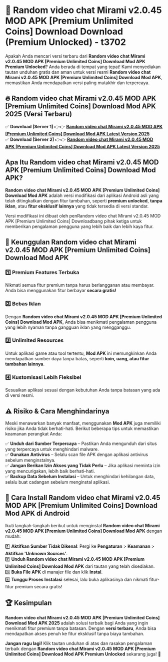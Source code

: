 # 🎯 Random video chat Mirami v2.0.45 MOD APK [Premium Unlimited Coins] Download  Download (Premium Unlocked) -  t3702

Apakah Anda mencari versi terbaru dari **Random video chat Mirami v2.0.45 MOD APK [Premium Unlimited Coins] Download Mod APK Premium Unlocked**? Anda berada di tempat yang tepat! Kami menyediakan tautan unduhan gratis dan aman untuk versi resmi **Random video chat Mirami v2.0.45 MOD APK [Premium Unlimited Coins] Download Mod APK**, memastikan Anda mendapatkan versi paling mutakhir dan terpercaya.

## 🔥 Random video chat Mirami v2.0.45 MOD APK [Premium Unlimited Coins] Download Mod APK 2025 (Versi Terbaru)

✅ **Download [Server 1]** 👉👉 [**Random video chat Mirami v2.0.45 MOD APK [Premium Unlimited Coins] Download Mod APK Latest Version 2025**](https://momento.my/?title=Random_video_chat_Mirami_v2.0.45_MOD_APK_[Premium_Unlimited_Coins]_Download)  
✅ **Download [Server 2]** 👉👉 [**Random video chat Mirami v2.0.45 MOD APK [Premium Unlimited Coins] Download Mod APK Latest Version 2025**](https://momento.my/?title=Random_video_chat_Mirami_v2.0.45_MOD_APK_[Premium_Unlimited_Coins]_Download)  

## Apa Itu Random video chat Mirami v2.0.45 MOD APK [Premium Unlimited Coins] Download Mod APK?

**Random video chat Mirami v2.0.45 MOD APK [Premium Unlimited Coins] Download Mod APK** adalah versi modifikasi dari aplikasi Android asli yang telah ditingkatkan dengan fitur tambahan, seperti **premium unlocked**, **tanpa iklan**, atau **fitur eksklusif lainnya** yang tidak tersedia di versi standar.

Versi modifikasi ini dibuat oleh penRandom video chat Mirami v2.0.45 MOD APK [Premium Unlimited Coins] Downloadbang pihak ketiga untuk memberikan pengalaman pengguna yang lebih baik dan lebih kaya fitur.

## 🎯 Keunggulan Random video chat Mirami v2.0.45 MOD APK [Premium Unlimited Coins] Download Mod APK

### 1️⃣ Premium Features Terbuka
Nikmati semua fitur premium tanpa harus berlangganan atau membayar. Anda bisa menggunakan fitur berbayar **secara gratis!**

### 2️⃣ Bebas Iklan
Dengan **Random video chat Mirami v2.0.45 MOD APK [Premium Unlimited Coins] Download Mod APK**, Anda bisa menikmati pengalaman pengguna yang lebih nyaman tanpa gangguan iklan yang mengganggu.

### 3️⃣ Unlimited Resources
Untuk aplikasi game atau tool tertentu, **Mod APK** ini memungkinkan Anda mendapatkan sumber daya tanpa batas, seperti **koin, uang, atau fitur tambahan lainnya**.

### 4️⃣ Kustomisasi Lebih Fleksibel
Sesuaikan aplikasi sesuai dengan kebutuhan Anda tanpa batasan yang ada di versi resmi.

## ⚠️ Risiko & Cara Menghindarinya

Meski menawarkan banyak manfaat, menggunakan **Mod APK** juga memiliki risiko jika Anda tidak berhati-hati. Berikut beberapa tips untuk memastikan keamanan perangkat Anda:

✅ **Unduh dari Sumber Terpercaya** – Pastikan Anda mengunduh dari situs yang terpercaya untuk menghindari malware.  
✅ **Gunakan Antivirus** – Selalu scan file APK dengan aplikasi antivirus sebelum menginstalnya.  
✅ **Jangan Berikan Izin Akses yang Tidak Perlu** – Jika aplikasi meminta izin yang mencurigakan, lebih baik berhati-hati.  
✅ **Backup Data Sebelum Instalasi** – Untuk menghindari kehilangan data, selalu buat cadangan sebelum menginstal aplikasi.

## 📌 Cara Install Random video chat Mirami v2.0.45 MOD APK [Premium Unlimited Coins] Download Mod APK di Android

Ikuti langkah-langkah berikut untuk menginstal **Random video chat Mirami v2.0.45 MOD APK [Premium Unlimited Coins] Download Mod APK** dengan mudah:

1️⃣ **Aktifkan Sumber Tidak Dikenal**: Pergi ke **Pengaturan** > **Keamanan** > **Aktifkan 'Unknown Sources'**.  
2️⃣ **Unduh Random video chat Mirami v2.0.45 MOD APK [Premium Unlimited Coins] Download Mod APK** dari tautan yang telah disediakan.  
3️⃣ **Buka File APK** di manajer file dan klik **Instal**.  
4️⃣ **Tunggu Proses Instalasi** selesai, lalu buka aplikasinya dan nikmati fitur-fitur premium secara gratis!

## 🏆 Kesimpulan

**Random video chat Mirami v2.0.45 MOD APK [Premium Unlimited Coins] Download Mod APK 2025** adalah solusi terbaik bagi Anda yang ingin menikmati fitur premium tanpa batasan. Dengan **versi terbaru**, Anda bisa mendapatkan akses penuh ke fitur eksklusif tanpa biaya tambahan.

**Jangan ragu lagi!** Klik tautan unduhan di atas dan rasakan pengalaman terbaik dengan **Random video chat Mirami v2.0.45 MOD APK [Premium Unlimited Coins] Download Mod APK Premium Unlocked** sekarang juga! 🚀
